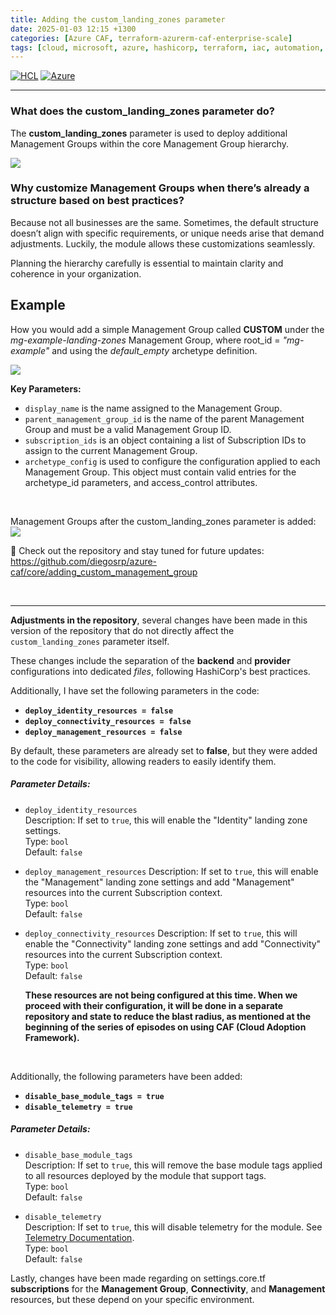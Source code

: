 ```yaml
---
title: Adding the custom_landing_zones parameter
date: 2025-01-03 12:15 +1300
categories: [Azure CAF, terraform-azurerm-caf-enterprise-scale]
tags: [cloud, microsoft, azure, hashicorp, terraform, iac, automation, infrastructure, security, governance, core, caf, management, policy, enterprise-scale]
---
```


[![HCL](https://img.shields.io/badge/language-HCL-blueviolet)](https://www.terraform.io/)
[![Azure](https://img.shields.io/badge/provider-Azure-blue)](https://registry.terraform.io/providers/hashicorp/azurerm/latest)

---

### What does the **custom_landing_zones** parameter do?  
The **custom_landing_zones** parameter is used to deploy additional Management Groups within the core Management Group hierarchy.

![](https://stpersonalblog24.blob.core.windows.net/posts/custom_landing_zones_main.png)

### Why customize Management Groups when there’s already a structure based on best practices?
 Because not all businesses are the same. Sometimes, the default structure doesn’t align with specific requirements, or unique needs arise that demand adjustments. Luckily, the module allows these customizations seamlessly.

Planning the hierarchy carefully is essential to maintain clarity and coherence in your organization.

## Example
How you would add a simple Management Group called **CUSTOM** under the *mg-example-landing-zones* Management Group, where root_id = *"mg-example"* and using the *default_empty* archetype definition.

![](https://stpersonalblog24.blob.core.windows.net/posts/custom_landing_zones.png)

**Key Parameters:**<br>
- `display_name` is the name assigned to the Management Group. <br>
- `parent_management_group_id` is the name of the parent Management Group and must be a valid Management Group ID. <br>
- `subscription_ids` is an object containing a list of Subscription IDs to assign to the current Management Group. <br>
- `archetype_config` is used to configure the configuration applied to each Management Group. This object must contain valid entries for the archetype_id parameters, and access_control attributes. <br>

<br>

Management Groups after the custom_landing_zones parameter is added:
![](https://stpersonalblog24.blob.core.windows.net/posts/custom_landing_zones_mg_structure.png)

🔗 Check out the repository and stay tuned for future updates: <a href="https://github.com/diegosrp/azure-caf/tree/v1.0.2/core" target="_blank">https://github.com/diegosrp/azure-caf/core/adding_custom_management_group</a>

<br>

---
**Adjustments in the repository**,
several changes have been made in this version of the repository that do not directly affect the `custom_landing_zones` parameter itself.

These changes include the separation of the **backend** and **provider** configurations into dedicated *files*, following HashiCorp's best practices.

Additionally, I have set the following parameters in the code:
- **`deploy_identity_resources = false`**
- **`deploy_connectivity_resources = false`**
- **`deploy_management_resources = false`**

By default, these parameters are already set to **false**, but they were added to the code for visibility, allowing readers to easily identify them. 

##### Parameter Details:
- `deploy_identity_resources`  
  Description: If set to `true`, this will enable the "Identity" landing zone settings.  
  Type: `bool`  
  Default: `false`

- `deploy_management_resources`
  Description: If set to `true`, this will enable the "Management" landing zone settings and add "Management" resources into the current Subscription context.  
  Type: `bool`  
  Default: `false`  

- `deploy_connectivity_resources` 
  Description: If set to `true`, this will enable the "Connectivity" landing zone settings and add "Connectivity" resources into the current Subscription context.  
  Type: `bool`  
  Default: `false`

  **These resources are not being configured at this time. When we proceed with their configuration, it will be done in a separate repository and state to reduce the blast radius, as mentioned at the beginning of the series of episodes on using CAF (Cloud Adoption Framework).**

<br>

Additionally, the following parameters have been added:
- **`disable_base_module_tags = true`**
- **`disable_telemetry = true`**

##### Parameter Details:
  - `disable_base_module_tags`  
    Description: If set to `true`, this will remove the base module tags applied to all resources deployed by the module that support tags.  
    Type: `bool`  
    Default: `false`


  - `disable_telemetry`  
    Description: If set to `true`, this will disable telemetry for the module. See [Telemetry Documentation](https://aka.ms/alz-terraform-module-telemetry).  
    Type: `bool`  
    Default: `false`

Lastly, changes have been made regarding on settings.core.tf **subscriptions** for the **Management Group**, **Connectivity**, and **Management** resources, but these depend on your specific environment.
